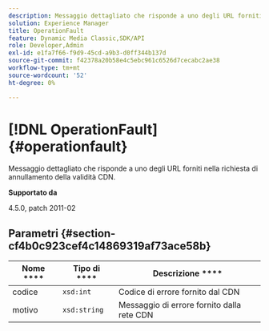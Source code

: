 ```yaml
---
description: Messaggio dettagliato che risponde a uno degli URL forniti nella richiesta di annullamento della validità CDN.
solution: Experience Manager
title: OperationFault
feature: Dynamic Media Classic,SDK/API
role: Developer,Admin
exl-id: e1fa7f66-f9d9-45cd-a9b3-d0ff344b137d
source-git-commit: f42378a20b58e4c5ebc961c6526d7cecabc2ae38
workflow-type: tm+mt
source-wordcount: '52'
ht-degree: 0%

---
```


# [!DNL OperationFault]{#operationfault}

Messaggio dettagliato che risponde a uno degli URL forniti nella richiesta di annullamento della validità CDN.

**Supportato da**

4.5.0, patch 2011-02

## Parametri {#section-cf4b0c923cef4c14869319af73ace58b}

| Nome **** | Tipo di **** | Descrizione **** |
|---|---|---|
| codice | `xsd:int` | Codice di errore fornito dal CDN |
| motivo | `xsd:string` | Messaggio di errore fornito dalla rete CDN |

